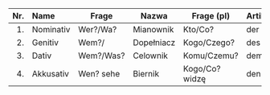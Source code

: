   
Nr. |Name     |Frage        |Nazwa     |Frage (pl)    | Artikel       |
---:|:--      |---          |---       |---           |------------------|
1.  |Nominativ|Wer?/Wa?     |Mianownik |Kto/Co?       |der| die| das| die|
2.  |Genitiv  |Wem?/        |Dopełniacz|Kogo/Czego?   |des| der| des| der|
3.  |Dativ    |Wem?/Was?    |Celownik  |Komu/Czemu?   |dem| der| dem| den|
4.  |Akkusativ|Wen?  sehe   |Biernik   |Kogo/Co? widzę|den| die| das| die|
